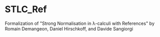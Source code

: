 # STLC_Ref
Formalization of "Strong Normalisation in λ-calculi with References" by Romain Demangeon, Daniel Hirschkoff, and Davide Sangiorgi
